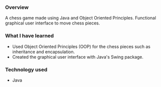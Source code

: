 ### Overview
A chess game made using Java and Object Oriented Principles. Functional graphical user interface to move chess pieces.

### What I have learned
* Used Object Oriented Principles (OOP) for the chess pieces such as inheritance and encapsulation.
* Created the graphical user interface with Java's Swing package. 

### Technology used
* Java
